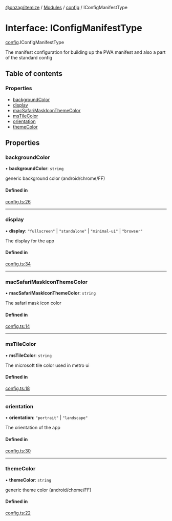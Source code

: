 [@onzag/itemize](../README.md) / [Modules](../modules.md) / [config](../modules/config.md) / IConfigManifestType

# Interface: IConfigManifestType

[config](../modules/config.md).IConfigManifestType

The manifest configuration for building up the PWA manifest
and also a part of the standard config

## Table of contents

### Properties

- [backgroundColor](config.IConfigManifestType.md#backgroundcolor)
- [display](config.IConfigManifestType.md#display)
- [macSafariMaskIconThemeColor](config.IConfigManifestType.md#macsafarimaskiconthemecolor)
- [msTileColor](config.IConfigManifestType.md#mstilecolor)
- [orientation](config.IConfigManifestType.md#orientation)
- [themeColor](config.IConfigManifestType.md#themecolor)

## Properties

### backgroundColor

• **backgroundColor**: `string`

generic background color (android/chrome/FF)

#### Defined in

[config.ts:26](https://github.com/onzag/itemize/blob/a24376ed/config.ts#L26)

___

### display

• **display**: ``"fullscreen"`` \| ``"standalone"`` \| ``"minimal-ui"`` \| ``"browser"``

The display for the app

#### Defined in

[config.ts:34](https://github.com/onzag/itemize/blob/a24376ed/config.ts#L34)

___

### macSafariMaskIconThemeColor

• **macSafariMaskIconThemeColor**: `string`

The safari mask icon color

#### Defined in

[config.ts:14](https://github.com/onzag/itemize/blob/a24376ed/config.ts#L14)

___

### msTileColor

• **msTileColor**: `string`

The microsoft tile color used in metro ui

#### Defined in

[config.ts:18](https://github.com/onzag/itemize/blob/a24376ed/config.ts#L18)

___

### orientation

• **orientation**: ``"portrait"`` \| ``"landscape"``

The orientation of the app

#### Defined in

[config.ts:30](https://github.com/onzag/itemize/blob/a24376ed/config.ts#L30)

___

### themeColor

• **themeColor**: `string`

generic theme color (android/chome/FF)

#### Defined in

[config.ts:22](https://github.com/onzag/itemize/blob/a24376ed/config.ts#L22)
